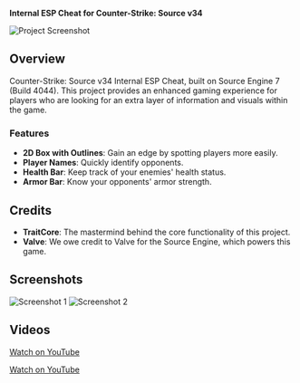 **Internal ESP Cheat for Counter-Strike: Source v34**

![Project Screenshot](https://i.hizliresim.com/yhddhv1.png)

## Overview

Counter-Strike: Source v34 Internal ESP Cheat, built on Source Engine 7 (Build 4044). This project provides an enhanced gaming experience for players who are looking for an extra layer of information and visuals within the game.

### Features

- **2D Box with Outlines**: Gain an edge by spotting players more easily.
- **Player Names**: Quickly identify opponents.
- **Health Bar**: Keep track of your enemies' health status.
- **Armor Bar**: Know your opponents' armor strength.

## Credits

- **TraitCore**: The mastermind behind the core functionality of this project.
- **Valve**: We owe credit to Valve for the Source Engine, which powers this game.

## Screenshots

![Screenshot 1](https://i.hizliresim.com/yhddhv1.png)
![Screenshot 2](https://i.hizliresim.com/b7ijf1u.png)

## Videos

[Watch on YouTube](https://www.youtube.com/watch?v=l2gOXo86kt4)

[Watch on YouTube](https://youtu.be/G2FzAg9uCLI)
